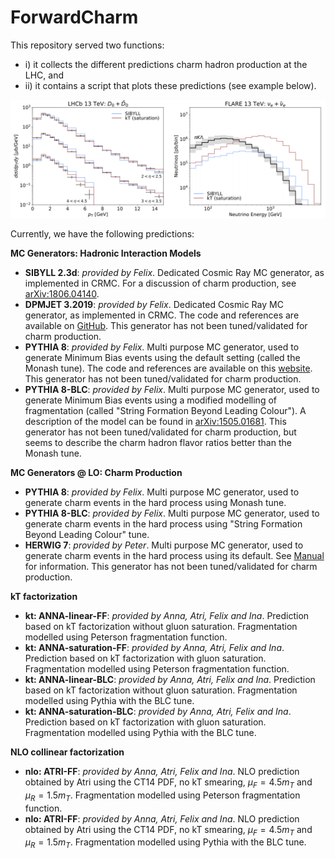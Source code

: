# ForwardCharm

This repository served two functions: 
- i) it collects the different predictions charm hadron production at the LHC, and
- ii) it contains a script that plots these predictions (see example below). 

![Example Spectra](https://github.com/KlingFelix/ForwardCharm/blob/main/figures/Example.png)

Currently, we have the following predictions:

**MC Generators: Hadronic Interaction Models**
 - **SIBYLL 2.3d**: *provided by Felix*.
     Dedicated Cosmic Ray MC generator, as implemented in CRMC. For a discussion of charm production, see [arXiv:1806.04140](https://arxiv.org/abs/1806.04140).  
 - **DPMJET 3.2019**: *provided by Felix*.
     Dedicated Cosmic Ray MC generator, as implemented in CRMC. The code and references are available on [GitHub](https://github.com/DPMJET/DPMJET). This generator has not been tuned/validated for charm production.
 - **PYTHIA 8**:  *provided by Felix*.
     Multi purpose MC generator, used to generate Minimum Bias events using the default setting (called the Monash tune). The code and references are available on this  [website](https://pythia.org/manuals/pythia8245/Welcome.html). This generator has not been tuned/validated for charm production.
 - **PYTHIA 8-BLC**: *provided by Felix*.
     Multi purpose MC generator, used to generate Minimum Bias events using a modified modelling of fragmentation (called "String Formation Beyond Leading Colour"). A description of the model can be found in [arXiv:1505.01681](https://arxiv.org/abs/1505.01681). This generator has not been tuned/validated for charm production, but seems to describe the charm hadron flavor ratios better than the Monash tune.
 
 **MC Generators @ LO: Charm Production**
 - **PYTHIA 8**: *provided by Felix*.
     Multi purpose MC generator, used to generate charm events in the hard process  using Monash tune. 
 - **PYTHIA 8-BLC**: *provided by Felix*.
     Multi purpose MC generator, used to generate charm events in the hard process  using "String Formation Beyond Leading Colour" tune.
 - **HERWIG 7**: *provided by Peter*.
     Multi purpose MC generator, used to generate charm events in the hard process  using its default. See [Manual](https://herwig.hepforge.org/) for information. This generator has not been tuned/validated for charm production.
     
 **kT factorization**
 - **kt: ANNA-linear-FF**: *provided by Anna, Atri, Felix and Ina*.
     Prediction based on kT factorization without gluon saturation. Fragmentation modelled using Peterson fragmentation function. 
 - **kt: ANNA-saturation-FF**: *provided by Anna, Atri, Felix and Ina*.
     Prediction based on kT factorization with gluon saturation. Fragmentation modelled using Peterson fragmentation function. 
 - **kt: ANNA-linear-BLC**: *provided by Anna, Atri, Felix and Ina*.
     Prediction based on kT factorization without gluon saturation. Fragmentation modelled using Pythia with the BLC tune. 
 - **kt: ANNA-saturation-BLC**: *provided by Anna, Atri, Felix and Ina*.
     Prediction based on kT factorization with gluon saturation. Fragmentation modelled using Pythia with the BLC tune. 
     
 **NLO collinear factorization**
 - **nlo: ATRI-FF**: *provided by Anna, Atri, Felix and Ina*.
     NLO prediction obtained by Atri using the CT14 PDF, no kT smearing, $\mu_F=4.5 m_T$ and $\mu_R=1.5 m_T$. Fragmentation modelled using Peterson fragmentation function. 
 - **nlo: ATRI-FF**: *provided by Anna, Atri, Felix and Ina*.
     NLO prediction obtained by Atri using the CT14 PDF, no kT smearing, $\mu_F=4.5 m_T$ and $\mu_R=1.5 m_T$. Fragmentation modelled using Pythia with the BLC tune. 
